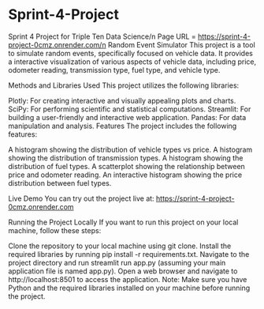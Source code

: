 # Sprint-4-Project
 Sprint 4 Project for Triple Ten Data Science/n
Page URL = https://sprint-4-project-0cmz.onrender.com/n
Random Event Simulator
This project is a tool to simulate random events, specifically focused on vehicle data. It provides a interactive visualization of various aspects of vehicle data, including price, odometer reading, transmission type, fuel type, and vehicle type.

Methods and Libraries Used
This project utilizes the following libraries:

Plotly: For creating interactive and visually appealing plots and charts.
SciPy: For performing scientific and statistical computations.
Streamlit: For building a user-friendly and interactive web application.
Pandas: For data manipulation and analysis.
Features
The project includes the following features:

A histogram showing the distribution of vehicle types vs price.
A histogram showing the distribution of transmission types.
A histogram showing the distribution of fuel types.
A scatterplot showing the relationship between price and odometer reading.
An interactive histogram showing the price distribution between fuel types.

Live Demo
You can try out the project live at: https://sprint-4-project-0cmz.onrender.com

Running the Project Locally
If you want to run this project on your local machine, follow these steps:

Clone the repository to your local machine using git clone.
Install the required libraries by running pip install -r requirements.txt.
Navigate to the project directory and run streamlit run app.py (assuming your main application file is named app.py).
Open a web browser and navigate to http://localhost:8501 to access the application.
Note: Make sure you have Python and the required libraries installed on your machine before running the project.
